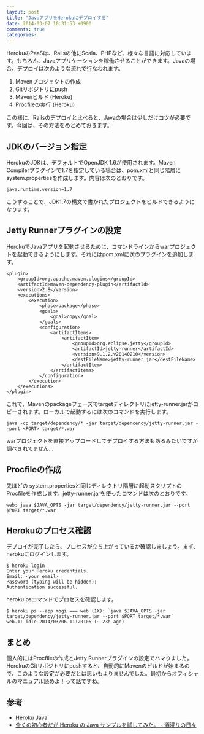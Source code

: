 ```yaml
---
layout: post
title: "JavaアプリをHerokuにデプロイする"
date: 2014-03-07 10:31:53 +0900
comments: true
categories: 
---
```


HerokuのPaaSは、Railsの他にScala、PHPなど、様々な言語に対応しています。もちろん、Javaアプリケーションを稼働させることができます。Javaの場合、デプロイは次のような流れで行なわれます。

1. Mavenプロジェクトの作成
2. Gitリポジトリにpush
3. Mavenビルド (Heroku)
4. Procfileの実行 (Heroku)

この様に、Railsのデプロイと比べると、Javaの場合は少しだけコツが必要です。今回は、その方法をめとめておきます。

## JDKのバージョン指定

HerokuのJDKは、デフォルトでOpenJDK 1.6が使用されます。Maven Compilerプラグインで1.7を指定している場合は、pom.xmlと同じ階層に system.propertiesを作成します。内容は次のとおりです。

    java.runtime.version=1.7

こうすることで、JDK1.7の構文で書かれたプロジェクトをビルドできるようになります。

## Jetty Runnerプラグインの設定

HerokuでJavaアプリを起動させるために、コマンドラインからwarプロジェクトを起動できるようにします。それにはpom.xmlに次のプラグインを追加します。

    <plugin>
    	<groupId>org.apache.maven.plugins</groupId>
    	<artifactId>maven-dependency-plugin</artifactId>
    	<version>2.8</version>
    	<executions>
    		<execution>
    			<phase>package</phase>
    			<goals>
    				<goal>copy</goal>
    			</goals>
    			<configuration>
    				<artifactItems>
    					<artifactItem>
    						<groupId>org.eclipse.jetty</groupId>
    						<artifactId>jetty-runner</artifactId>
    						<version>9.1.2.v20140210</version>
    						<destFileName>jetty-runner.jar</destFileName>
    					</artifactItem>
    				</artifactItems>
    			</configuration>
    		</execution>
    	</executions>
    </plugin>

これで、Mavenのpackageフェーズでtargetディレクトリにjetty-runner.jarがコピーされます。ローカルで起動するには次のコマンドを実行します。

    java -cp target/dependency/* -jar target/depencency/jetty-runner.jar --port <PORT> target/*.war

warプロジェクトを直接アップロードしてデプロイする方法もあるみたいですが調べきれてません...

## Procfileの作成

先ほどの system.propertiesと同じディレクトリ階層に起動スクリプトのProcfileを作成します。jetty-runner.jarを使ったコマンドは次のとおりです。

    web: java $JAVA_OPTS -jar target/dependency/jetty-runner.jar --port $PORT target/*.war

## Herokuのプロセス確認

デプロイが完了したら、プロセスが立ち上がっているか確認しましょう。まず、herokuにログインします。

    $ heroku login
    Enter your Heroku credentials.
    Email: <your email>
    Password (typing will be hidden):
    Authentication successful.

heroku psコマンドでプロセスを確認します。

    $ heroku ps --app mogi === web (1X): `java $JAVA_OPTS -jar target/dependency/jetty-runner.jar --port $PORT target/*.war`
    web.1: idle 2014/03/06 11:20:05 (~ 23h ago)

## まとめ

個人的にはProcfileの作成とJetty Runnerプラグインの設定でハマりました。HerokuのGitリポジトリにpushすると、自動的にMavenのビルドが始まるので、このような設定が必要だとは思いもよりませんでした。最初からオフィシャルのマニュアル読めよ！って話ですね。

## 参考
* [Heroku Java](http://java.heroku.com)
* [全くの初心者だが Heroku の Java サンプルを試してみた。 - 酒浸りの日々](http://d.hatena.ne.jp/beercan/20110912/1315835179)
